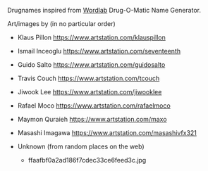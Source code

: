 Drugnames inspired from [Wordlab](https://www.wordlab.com/name-generators/drug-o-matic-name-generator/) Drug-O-Matic Name Generator.

Art/images by (in no particular order)

* Klaus Pillon https://www.artstation.com/klauspillon
* Ismail Inceoglu https://www.artstation.com/seventeenth
* Guido Salto https://www.artstation.com/guidosalto
* Travis Couch https://www.artstation.com/tcouch
* Jiwook Lee https://www.artstation.com/jiwooklee
* Rafael Moco https://www.artstation.com/rafaelmoco
* Maymon Quraieh https://www.artstation.com/maxo
* Masashi Imagawa https://www.artstation.com/masashivfx321

* Unknown (from random places on the web)
  * ffaafbf0a2ad186f7cdec33ce6feed3c.jpg